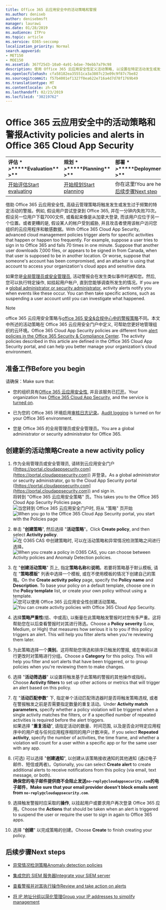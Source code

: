 ```yaml
---
title: Office 365 云应用安全中的活动策略和警报
ms.author: deniseb
author: denisebmsft
manager: laurawi
ms.date: 01/28/2019
ms.audience: ITPro
ms.topic: article
ms.service: O365-seccomp
localization_priority: Normal
search.appverid:
- MET150
- MOE150
ms.assetid: 367f25d3-10a0-4a91-bdae-70ebb7a79c98
description: 使用 Office 365 云应用安全性定义活动策略, 以设置在特定活动发生或发生过于频繁时触发的警报。通过设置策略来触发通知, 可以通知并监视特定活动。
ms.openlocfilehash: cfa58182ea35551ca3a3807c23e09c9f87c7be82
ms.sourcegitcommit: f57b4001ef1327f0ea622e716a4d7d78f1769b49
ms.translationtype: MT
ms.contentlocale: zh-CN
ms.lasthandoff: 02/23/2019
ms.locfileid: "30219762"
---
```

# <a name="activity-policies-and-alerts-in-office-365-cloud-app-security"></a><span data-ttu-id="660e3-104">Office 365 云应用安全中的活动策略和警报</span><span class="sxs-lookup"><span data-stu-id="660e3-104">Activity policies and alerts in Office 365 Cloud App Security</span></span>

|<span data-ttu-id="660e3-105">评估 \* *\>*\*</span><span class="sxs-lookup"><span data-stu-id="660e3-105">\*\*\*\*Evaluation\*\* \>\*\*</span></span>|<span data-ttu-id="660e3-106">规划 \* *\>*\*</span><span class="sxs-lookup"><span data-stu-id="660e3-106">\*\*\*\*Planning\*\* \>\*\*</span></span>|<span data-ttu-id="660e3-107">部署 \* *\>*\*</span><span class="sxs-lookup"><span data-stu-id="660e3-107">\*\*\*\*Deployment\*\* \>\*\*</span></span>|<span data-ttu-id="660e3-108">利用率 \* \* \* \*</span><span class="sxs-lookup"><span data-stu-id="660e3-108">\*\*\*\*Utilization\*\*\*\*</span></span>|
|:-----|:-----|:-----|:-----|
|[<span data-ttu-id="660e3-109">开始评估</span><span class="sxs-lookup"><span data-stu-id="660e3-109">Start evaluating</span></span>](office-365-cas-overview.md) <br/> |[<span data-ttu-id="660e3-110">开始规划</span><span class="sxs-lookup"><span data-stu-id="660e3-110">Start planning</span></span>](get-ready-for-office-365-cas.md) <br/> |<span data-ttu-id="660e3-111">你在这里!</span><span class="sxs-lookup"><span data-stu-id="660e3-111">You are here!</span></span>  <br/> [<span data-ttu-id="660e3-112">后续步骤</span><span class="sxs-lookup"><span data-stu-id="660e3-112">Next step</span></span>](anomaly-detection-policies-in-ocas.md) <br/> |[<span data-ttu-id="660e3-113">开始利用</span><span class="sxs-lookup"><span data-stu-id="660e3-113">Start utilizing</span></span>](utilization-activities-for-ocas.md) <br/> |
   
<span data-ttu-id="660e3-p102">借助 Office 365 云应用安全性, 高级云管理策略将触发发生或发生过于频繁的特定活动的警报。例如, 假设用户尝试登录到 Office 365, 并在一分钟内失败70次。假设另一位用户下载7000文件, 或看起来像是从加拿大登录, 而该用户应位于另一个位置。或者更糟的是, 假设某人的帐户受到威胁, 并且攻击者使用该帐户访问您组织的云应用程序和敏感数据。</span><span class="sxs-lookup"><span data-stu-id="660e3-p102">With Office 365 Cloud App Security, advanced cloud management policies trigger alerts for specific activities that happen or happen too frequently. For example, suppose a user tries to sign in to Office 365 and fails 70 times in one minute. Suppose that another user downloads 7,000 files, or appears to be signed in from Canada, when that user is supposed to be in another location. Or worse, suppose that someone's account has been compromised, and an attacker is using that account to access your organization's cloud apps and sensitive data.</span></span>
  
<span data-ttu-id="660e3-p103">如果您是[全局管理员或安全管理员](permissions-in-the-security-and-compliance-center.md), 活动警报会在发生类似事件时通知您。然后, 您可以执行特定操作, 如挂起用户帐户, 直到您能够调查所发生的情况。</span><span class="sxs-lookup"><span data-stu-id="660e3-p103">If you are a [global administrator or security administrator](permissions-in-the-security-and-compliance-center.md), activity alerts notify you when events like these occur. You can then take specific actions, such as suspending a user account until you can investigate what happened.</span></span>
  
> [!NOTE]
> <span data-ttu-id="660e3-p104">office 365 云应用安全策略与[office 365 安全&amp;合规中心中的警报策略](alert-policies.md)不同。本文中所述的活动策略在 Office 365 云应用安全门户中定义, 可帮助您更好地管理组织的云环境。</span><span class="sxs-lookup"><span data-stu-id="660e3-p104">Office 365 Cloud App Security policies are different from [alert policies in the Office 365 Security &amp; Compliance Center](alert-policies.md). The activity policies described in this article are defined in the Office 365 Cloud App Security portal, and can help you better manage your organization's cloud environment.</span></span> 
  
## <a name="before-you-begin"></a><span data-ttu-id="660e3-122">准备工作</span><span class="sxs-lookup"><span data-stu-id="660e3-122">Before you begin</span></span>

<span data-ttu-id="660e3-123">请确保：</span><span class="sxs-lookup"><span data-stu-id="660e3-123">Make sure that:</span></span>
  
- <span data-ttu-id="660e3-124">您的组织具有[Office 365 云应用安全性](office-365-cas-overview.md), 并且该服务已[打开](turn-on-office-365-cas.md)。</span><span class="sxs-lookup"><span data-stu-id="660e3-124">Your organization has [Office 365 Cloud App Security](office-365-cas-overview.md), and the service is [turned on](turn-on-office-365-cas.md).</span></span>
    
- <span data-ttu-id="660e3-125">已为您的 Office 365 环境启用[审核日志记录](turn-audit-log-search-on-or-off.md)。</span><span class="sxs-lookup"><span data-stu-id="660e3-125">[Audit logging](turn-audit-log-search-on-or-off.md) is turned on for your Office 365 environment.</span></span> 
    
- <span data-ttu-id="660e3-126">您是 Office 365 的全局管理员或安全管理员。</span><span class="sxs-lookup"><span data-stu-id="660e3-126">You are a global administrator or security administrator for Office 365.</span></span>
    
## <a name="create-a-new-activity-policy"></a><span data-ttu-id="660e3-127">创建新的活动策略</span><span class="sxs-lookup"><span data-stu-id="660e3-127">Create a new activity policy</span></span>

1. <span data-ttu-id="660e3-128">作为全局管理员或安全管理员, 请转到云应用安全门户 ([https://portal.cloudappsecurity.com](https://portal.cloudappsecurity.com)) 并登录。</span><span class="sxs-lookup"><span data-stu-id="660e3-128">As a global administrator or security administrator, go to the Cloud App Security portal ([https://portal.cloudappsecurity.com](https://portal.cloudappsecurity.com)) and sign in.</span></span> <br><span data-ttu-id="660e3-129">将转到 "Office 365 云应用安全策略" 页。</span><span class="sxs-lookup"><span data-stu-id="660e3-129">This takes you to the Office 365 Cloud App Security Policies page.</span></span><br><span data-ttu-id="660e3-130">![当您转到 Office 365 云应用安全门户时, 将从 "策略" 页开始](media/5cb8833c-4e08-438c-bab3-91b5106f6f3f.png)</span><span class="sxs-lookup"><span data-stu-id="660e3-130">![When you go to the Office 365 Cloud App Security portal, you start with the Policies page](media/5cb8833c-4e08-438c-bab3-91b5106f6f3f.png)</span></span>
  
2. <span data-ttu-id="660e3-131">单击 "**创建策略**", 然后选择 "**活动策略**"。</span><span class="sxs-lookup"><span data-stu-id="660e3-131">Click **Create policy**, and then select **Activity policy**.</span></span><br><span data-ttu-id="660e3-132">![在 O365 CAS 中创建策略时, 可以在活动策略和异常情况检测策略之间进行选择。](media/79f34535-ddf9-4a5b-a0a3-8766bf9c174c.png)</span><span class="sxs-lookup"><span data-stu-id="660e3-132">![When you create a policy in O365 CAS, you can choose between Activity policies and Anomaly Detection policies.](media/79f34535-ddf9-4a5b-a0a3-8766bf9c174c.png)</span></span>
  
3. <span data-ttu-id="660e3-p105">在 "**创建活动策略**" 页上, 指定**策略名称**和**说明**。若要将策略基于默认模板, 请在 "**策略模板**" 列表中选择一个模板, 或在不使用模板的情况下创建自己的策略。</span><span class="sxs-lookup"><span data-stu-id="660e3-p105">On the **Create activity policy** page, specify the **Policy name** and **Description**. To base your policy on a default template, choose one in the **Policy template** list, or create your own policy without using a template.</span></span><br><span data-ttu-id="660e3-135">![您可以使用 Office 365 云应用安全性创建活动策略。](media/4083a76f-7074-4d6a-8200-6d76d49259d7.png)</span><span class="sxs-lookup"><span data-stu-id="660e3-135">![You can create activity policies with Office 365 Cloud App Security.](media/4083a76f-7074-4d6a-8200-6d76d49259d7.png)</span></span>
  
4. <span data-ttu-id="660e3-p106">选择**策略严重性**(低、中或高), 以衡量在此策略触发警报时对您有多严重。这将帮助您在以后查看警报时对其进行筛选。</span><span class="sxs-lookup"><span data-stu-id="660e3-p106">Choose a **Policy severity** (Low, Medium, or High) that measures how serious it is to you if this policy triggers an alert. This will help you filter alerts when you're reviewing them later.</span></span> 
    
5. <span data-ttu-id="660e3-p107">为此策略选择一个**类别**。这将帮助您筛选和排序已触发的警报, 或在审阅以进行更改时对策略进行分组。</span><span class="sxs-lookup"><span data-stu-id="660e3-p107">Choose a **Category** for this policy. This will help you filter and sort alerts that have been triggered, or to group policies when you're reviewing them to make changes.</span></span> 
    
6. <span data-ttu-id="660e3-140">选择 "**活动筛选器**" 以设置将触发基于此策略的警报的其他操作或指标。</span><span class="sxs-lookup"><span data-stu-id="660e3-140">Choose **Activity filters** to set up other actions or metrics that will trigger an alert based on this policy.</span></span> 
    
7. <span data-ttu-id="660e3-141">在 "**活动匹配参数**" 下, 指定单个活动匹配筛选器时是否将触发策略违规, 或者在警报触发之前是否需要指定数量的重复活动。</span><span class="sxs-lookup"><span data-stu-id="660e3-141">Under **Activity match parameters**, specify whether a policy violation will be triggered when a single activity matches the filters, or if a specified number of repeated activities is required before the alert triggers.</span></span><br><span data-ttu-id="660e3-142">如果选择 "**重复活动**", 请指定活动的数量、时间范围, 以及是否会对特定应用程序中的用户或与任何应用程序相同的用户计数冲突。</span><span class="sxs-lookup"><span data-stu-id="660e3-142">If you select **Repeated activity**, specify the number of activities, the time frame, and whether a violation will count for a user within a specific app or for the same user with any app.</span></span>
    
8. <span data-ttu-id="660e3-143">(可选) 可以选择 "**创建通知**", 以创建从该策略接收通知的其他通知 (通过电子邮件、短信或两者)。</span><span class="sxs-lookup"><span data-stu-id="660e3-143">Optionally, you can select **Create alert** to create additional alerts to receive notifications from this policy (via email, text message, or both).</span></span><br><span data-ttu-id="660e3-144">**确保您的电子邮件提供商不会阻止发送`no-reply@cloudappsecurity.com`的电子邮件**。</span><span class="sxs-lookup"><span data-stu-id="660e3-144">**Make sure that your email provider doesn't block emails sent from `no-reply@cloudappsecurity.com`**.</span></span> 
  
9. <span data-ttu-id="660e3-145">选择触发警报时应采取的**操作**, 以挂起用户或要求用户再次登录 Office 365 应用。</span><span class="sxs-lookup"><span data-stu-id="660e3-145">Choose the **Actions** that should be taken when an alert is triggered to suspend the user or require the user to sign in again to Office 365 apps.</span></span> 
    
10. <span data-ttu-id="660e3-146">选择 "**创建**" 以完成策略的创建。</span><span class="sxs-lookup"><span data-stu-id="660e3-146">Choose **Create** to finish creating your policy.</span></span> 
    
## <a name="next-steps"></a><span data-ttu-id="660e3-147">后续步骤</span><span class="sxs-lookup"><span data-stu-id="660e3-147">Next steps</span></span>

- [<span data-ttu-id="660e3-148">异常情况检测策略</span><span class="sxs-lookup"><span data-stu-id="660e3-148">Anomaly detection policies</span></span>](anomaly-detection-policies-in-ocas.md)
    
- [<span data-ttu-id="660e3-149">集成您的 SIEM 服务器</span><span class="sxs-lookup"><span data-stu-id="660e3-149">Integrate your SIEM server</span></span>](integrate-your-siem-server-with-office-365-cas.md)
    
- [<span data-ttu-id="660e3-150">查看警报并对其执行操作</span><span class="sxs-lookup"><span data-stu-id="660e3-150">Review and take action on alerts</span></span>](review-office-365-cas-alerts.md)
    
- [<span data-ttu-id="660e3-151">将 IP 地址分组以简化管理</span><span class="sxs-lookup"><span data-stu-id="660e3-151">Group your IP addresses to simplify management</span></span>](group-your-ip-addresses-in-ocas.md)
    

